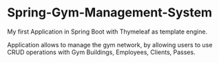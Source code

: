 # Spring-Gym-Management-System

My first Application in Spring Boot with Thymeleaf as template engine.

Application allows to manage the gym network, by allowing users to use CRUD operations with Gym Buildings, Employees, Clients, Passes.
